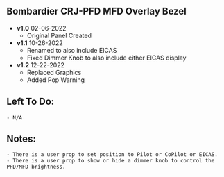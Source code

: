 ## Bombardier CRJ-PFD MFD Overlay Bezel
- **v1.0** 02-06-2022
    - Original Panel Created
- **v1.1** 10-26-2022
    - Renamed to also include EICAS
    - Fixed Dimmer Knob to also include either EICAS display
- **v1.2** 12-22-2022
    - Replaced Graphics
    - Added Pop Warning
    
## Left To Do:
    - N/A
	
## Notes:
    - There is a user prop to set position to Pilot or CoPilot or EICAS.
    - There is a user prop to show or hide a dimmer knob to control the PFD/MFD brightness.
   